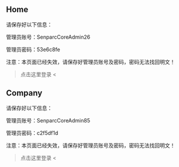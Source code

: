 ﻿## Home

请保存好以下信息：

管理员账号：SenparcCoreAdmin26

管理员密码：53e6c8fe

注意：本页面已经失效，请保存好管理员账号及密码，密码无法找回明文！

> 点击这里登录 <

## Company

请保存好以下信息：

管理员账号：SenparcCoreAdmin85

管理员密码：c2f5df1d

注意：本页面已经失效，请保存好管理员账号及密码，密码无法找回明文！

> 点击这里登录 <